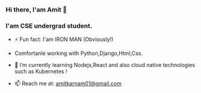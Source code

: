 ### Hi there, I'am Amit  👋

<!--
**AmitKarnam/AmitKarnam** is a ✨ _special_ ✨ repository because its `README.md` (this file) appears on your GitHub profile. -->

### I'am CSE undergrad student.

- ⚡ Fun fact: I'am IRON MAN (Obviously!)

- Comfortanle working with Python,Django,Html,Css.

- 🌱 I’m currently learning Nodejs,React and also cloud native technologies such as Kubernetes !

- 📫 Reach me at: amitkarnam01@gmail.com


